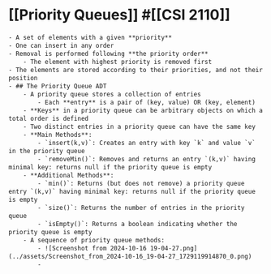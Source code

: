 # [[Priority Queues]] #[[CSI 2110]]
	- A set of elements with a given **priority**
	- One can insert in any order
	- Removal is performed following **the priority order**
		- The element with highest priority is removed first
	- The elements are stored according to their priorities, and not their position
	- ## The Priority Queue ADT
		- A priority queue stores a collection of entries
			- Each **entry** is a pair of (key, value) OR (key, element)
		- **Keys** in a priority queue can be arbitrary objects on which a total order is defined
		- Two distinct entries in a priority queue can have the same key
		- **Main Methods**:
			- `insert(k,v)`: Creates an entry with key `k` and value `v` in the priority queue
			- `removeMin()`: Removes and returns an entry `(k,v)` having minimal key: returns null if the priority queue is empty
		- **Additional Methods**:
			- `min()`: Returns (but does not remove) a priority queue entry `(k,v)` having minimal key: returns null if the priority queue is empty
			- `size()`: Returns the number of entries in the priority queue
			- `isEmpty()`: Returns a boolean indicating whether the priority queue is empty
		- A sequence of priority queue methods:
			- ![Screenshot from 2024-10-16 19-04-27.png](../assets/Screenshot_from_2024-10-16_19-04-27_1729119914870_0.png)
			-